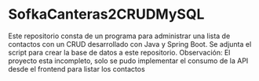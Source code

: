 # SofkaCanteras2CRUDMySQL
Este repositorio consta de un programa para administrar una lista de contactos con un CRUD desarrollado con Java y Spring Boot. Se adjunta el script para crear la base de datos a este repositorio.
Observación: El proyecto esta incompleto, solo se pudo implementar el consumo de la API desde el frontend para listar los contactos
